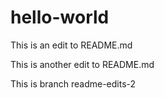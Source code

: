 # hello-world

This is an edit to README.md

This is another edit to README.md

This is branch readme-edits-2


